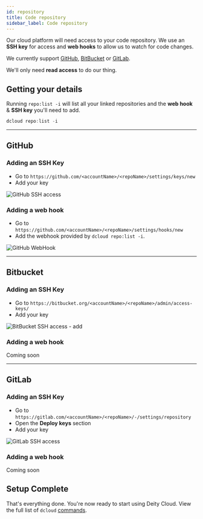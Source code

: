 ```yaml
---
id: repository
title: Code repository
sidebar_label: Code repository
---
```


Our cloud platform will need access to your code repository.  We use an **SSH key** for access and **web hooks** to allow us to watch for code changes.

We currently support <a href="https://github.com/" target="_blank" rel="noreferrer noopener">GitHub</a>, <a href="https://bitbucket.org/" target="_blank" rel="noreferrer noopener">BitBucket</a> or <a href="https://about.gitlab.com/" target="_blank" rel="noreferrer noopener">GitLab</a>.

We'll only need **read access** to do our thing.

## Getting your details

Running `repo:list -i` will list all your linked repositories and the **web hook** & **SSH key** you'll need to add.

```javascript
dcloud repo:list -i
```
---
## GitHub

### Adding an SSH Key

- Go to `https://github.com/<accountName>/<repoName>/settings/keys/new`
- Add your key

![GitHub SSH access](/img/docs/cloud/github-ssh-key.png)

### Adding a web hook

- Go to `https://github.com/<accountName>/<repoName>/settings/hooks/new`
- Add the webhook provided by `dcloud repo:list -i`.

![GitHub WebHook](/img/docs/cloud/github-webhook.png)

---
## Bitbucket

### Adding an SSH Key

- Go to `https://bitbucket.org/<accountName>/<repoName>/admin/access-keys/`
- Add your key

![BitBucket SSH access - add](/img/docs/cloud/bitbucket-ssh-key-2.png)

### Adding a web hook

Coming soon

---
## GitLab

### Adding an SSH Key

- Go to `https://gitlab.com/<accountName>/<repoName>/-/settings/repository`
- Open the **Deploy keys** section
- Add your key

![GitLab SSH access](/img/docs/cloud/gitlab-ssh-key.png)

### Adding a web hook

Coming soon

## Setup Complete

That's everything done. You're now ready to start using Deity Cloud. View the full list of `dcloud` [commands](dcloud).
